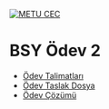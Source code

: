 [![METU CEC](https://sem.metu.edu.tr/img/logo-sem.png)](https://sem.metu.edu.tr/)

# BSY Ödev 2

- [Ödev Talimatları](./odev2BSY.pdf)
- [Ödev Taslak Dosya](./bsyOdev2.py)
- [Ödev Çözümü](./solution.py)


